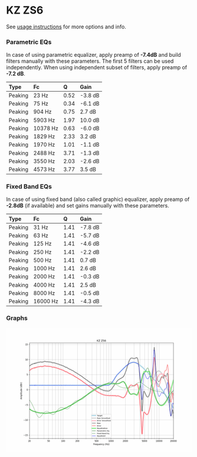 # KZ ZS6
See [usage instructions](https://github.com/jaakkopasanen/AutoEq#usage) for more options and info.

### Parametric EQs
In case of using parametric equalizer, apply preamp of **-7.4dB** and build filters manually
with these parameters. The first 5 filters can be used independently.
When using independent subset of filters, apply preamp of **-7.2 dB**.

| Type    | Fc       |    Q | Gain    |
|:--------|:---------|:-----|:--------|
| Peaking | 23 Hz    | 0.52 | -3.8 dB |
| Peaking | 75 Hz    | 0.34 | -6.1 dB |
| Peaking | 904 Hz   | 0.75 | 2.7 dB  |
| Peaking | 5903 Hz  | 1.97 | 10.0 dB |
| Peaking | 10378 Hz | 0.63 | -6.0 dB |
| Peaking | 1829 Hz  | 2.33 | 3.2 dB  |
| Peaking | 1970 Hz  | 1.01 | -1.1 dB |
| Peaking | 2488 Hz  | 3.71 | -1.3 dB |
| Peaking | 3550 Hz  | 2.03 | -2.6 dB |
| Peaking | 4573 Hz  | 3.77 | 3.5 dB  |

### Fixed Band EQs
In case of using fixed band (also called graphic) equalizer, apply preamp of **-2.8dB**
(if available) and set gains manually with these parameters.

| Type    | Fc       |    Q | Gain    |
|:--------|:---------|:-----|:--------|
| Peaking | 31 Hz    | 1.41 | -7.8 dB |
| Peaking | 63 Hz    | 1.41 | -5.7 dB |
| Peaking | 125 Hz   | 1.41 | -4.6 dB |
| Peaking | 250 Hz   | 1.41 | -2.2 dB |
| Peaking | 500 Hz   | 1.41 | 0.7 dB  |
| Peaking | 1000 Hz  | 1.41 | 2.6 dB  |
| Peaking | 2000 Hz  | 1.41 | -0.3 dB |
| Peaking | 4000 Hz  | 1.41 | 2.5 dB  |
| Peaking | 8000 Hz  | 1.41 | -0.5 dB |
| Peaking | 16000 Hz | 1.41 | -4.3 dB |

### Graphs
![](./KZ%20ZS6.png)